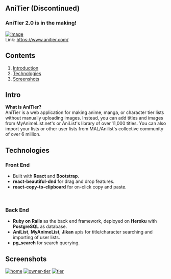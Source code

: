 

##  AniTier (Discontinued)
### AniTier 2.0 is in the making!

 [![image](https://i.ibb.co/J71w4Rb/al.png)](https://www.anitier.com/)  
 Link: https://www.anitier.com/

## Contents

 1. [Introduction](#intro)
 2. [Technologies](#technologies)
 3. [Screenshots](#screenshots)

## Intro 
**What is AniTier?**  
AniTier is a web application for making anime, manga, or character tier lists without manually uploading images. Instead, you can add titles and images from MyAnimeList.net's or AniList's library of over 11,000 titles. You can also import your lists or other user lists from MAL/Anilist's collective community of over 6 million.

## Technologies 
### Front End 

 - Built with **React** and **Bootstrap**.
 - **react-beautiful-dnd** for drag and drop features.
 -  **react-copy-to-clipboard** for on-click copy and paste.
<br>

### Back End
- **Ruby on Rails** as the back end framework, deployed on **Heroku** with **PostgreSQL** as database.
- **AniList**, **MyAnimeList**, **Jikan** apis for title/character searching and importing of user lists.
- **pg_search** for search querying.

## Screenshots
<a href="https://ibb.co/X7dgTgp"><img src="https://i.ibb.co/0CWS3SZ/home.png" alt="home" border="0"></a>
<a href="https://ibb.co/84rnYVS"><img src="https://i.ibb.co/mF9rN7M/owner-tier.png" alt="owner-tier" border="0"></a>
<a href="https://ibb.co/zJZzrCN"><img src="https://i.ibb.co/8c9H0GX/tier.png" alt="tier" border="0"></a>
